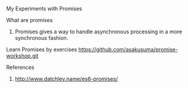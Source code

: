 My Experiments with Promises

What are promises
1. Promises gives a way to handle asynchronous processing in a more synchronous fashion.



Learn Promises by exercises
https://github.com/asakusuma/promise-workshop.git

References
1. http://www.datchley.name/es6-promises/
